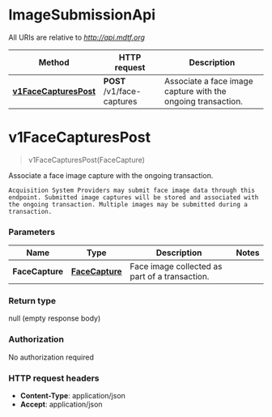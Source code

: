 # ImageSubmissionApi

All URIs are relative to *http://api.mdtf.org*

| Method | HTTP request | Description |
|------------- | ------------- | -------------|
| [**v1FaceCapturesPost**](ImageSubmissionApi.md#v1FaceCapturesPost) | **POST** /v1/face-captures | Associate a face image capture with the ongoing transaction. |


<a name="v1FaceCapturesPost"></a>
# **v1FaceCapturesPost**
> v1FaceCapturesPost(FaceCapture)

Associate a face image capture with the ongoing transaction.

    Acquisition System Providers may submit face image data through this endpoint. Submitted image captures will be stored and associated with the ongoing transaction. Multiple images may be submitted during a transaction. 

### Parameters

|Name | Type | Description  | Notes |
|------------- | ------------- | ------------- | -------------|
| **FaceCapture** | [**FaceCapture**](../Models/FaceCapture.md)| Face image collected as part of a transaction. | |

### Return type

null (empty response body)

### Authorization

No authorization required

### HTTP request headers

- **Content-Type**: application/json
- **Accept**: application/json
